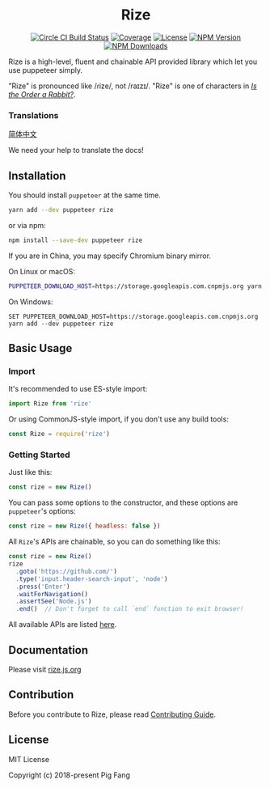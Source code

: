 <h1 align="center">Rize</h1>

<p align="center">
  <a href="https://circleci.com/gh/g-plane/rize/"><img src="https://flat.badgen.net/circleci/github/g-plane/rize" alt="Circle CI Build Status"></a>
  <a href="https://codecov.io/gh/g-plane/rize"><img src="https://flat.badgen.net/codecov/c/github/g-plane/rize" alt="Coverage"></a>
  <a href="https://github.com/g-plane/rize/blob/master/LICENSE"><img src="https://flat.badgen.net/github/license/g-plane/rize" alt="License"></a>
  <a href="https://www.npmjs.com/package/rize"><img src="https://flat.badgen.net/npm/v/rize" alt="NPM Version"></a>
  <a href="https://www.npmjs.com/package/rize"><img src="https://flat.badgen.net/npm/dm/rize" alt="NPM Downloads"></a>
</p>

Rize is a high-level, fluent and chainable API provided library which let you use puppeteer simply.

"Rize" is pronounced like /ɾize/, not /raɪzɪ/. "Rize" is one of characters in [*Is the Order a Rabbit?*](https://en.wikipedia.org/wiki/Is_the_Order_a_Rabbit%3F).

### Translations

[简体中文](https://rize.js.org/zh-CN/)

We need your help to translate the docs!

## Installation

You should install `puppeteer` at the same time.

```bash
yarn add --dev puppeteer rize
```

or via npm:

```bash
npm install --save-dev puppeteer rize
```

If you are in China, you may specify Chromium binary mirror.

On Linux or macOS:

```bash
PUPPETEER_DOWNLOAD_HOST=https://storage.googleapis.com.cnpmjs.org yarn add --dev puppeteer rize
```

On Windows:

```shell
SET PUPPETEER_DOWNLOAD_HOST=https://storage.googleapis.com.cnpmjs.org yarn add --dev puppeteer rize
```

## Basic Usage

### Import

It's recommended to use ES-style import:

```javascript
import Rize from 'rize'
```

Or using CommonJS-style import, if you don't use any build tools:

```javascript
const Rize = require('rize')
```

### Getting Started

Just like this:

```javascript
const rize = new Rize()
```

You can pass some options to the constructor,
and these options are `puppeteer`'s options:

```javascript
const rize = new Rize({ headless: false })
```

All `Rize`'s APIs are chainable, so you can do something like this:

```javascript
const rize = new Rize()
rize
  .goto('https://github.com/')
  .type('input.header-search-input', 'node')
  .press('Enter')
  .waitForNavigation()
  .assertSee('Node.js')
  .end()  // Don't forget to call `end` function to exit browser!
```

All available APIs are listed [here](https://rize.js.org/api/classes/_index_.rize.html).

## Documentation

Please visit [rize.js.org](https://rize.js.org)

## Contribution

Before you contribute to Rize, please read [Contributing Guide](./.github/CONTRIBUTING.md).

## License

MIT License

Copyright (c) 2018-present Pig Fang
